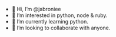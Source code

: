 - 👋 Hi, I’m @jabroniee
- 👀 I’m interested in python, node & ruby.
- 🌱 I’m currently learning python.
- 💞️ I’m looking to collaborate with anyone.

<!---
jabroniee/jabroniee is a ✨ special ✨ repository because its `README.md` (this file) appears on your GitHub profile.
You can click the Preview link to take a look at your changes.
--->
